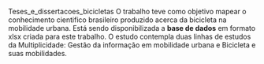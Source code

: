 Teses_e_dissertacoes_bicicletas
O trabalho teve como objetivo mapear o conhecimento cientifico brasileiro produzido acerca da bicicleta na mobilidade urbana.
Está sendo disponibilizada a **base de dados** em formato xlsx criada para este trabalho.
O estudo contempla duas linhas de estudos da Multiplicidade: Gestão da informação em mobilidade urbana e Bicicleta e suas mobilidades.
